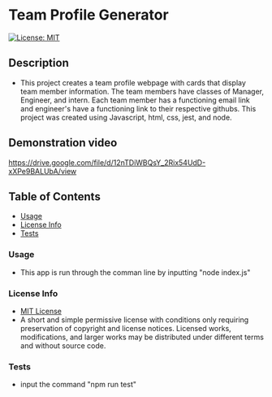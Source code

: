 # Team Profile Generator
  [![License: MIT](https://img.shields.io/badge/License-MIT-yellow.svg)](https://opensource.org/licenses/MIT)

  ## Description

  * This project creates a team profile webpage with cards that display team member information. The team members have classes of Manager, Engineer, and intern. Each team member has a functioning email link and engineer's have a functioning link to their respective githubs. This project was created using Javascript, html, css, jest, and node.

  ## Demonstration video
  https://drive.google.com/file/d/12nTDiWBQsY_2Rix54UdD-xXPe9BALUbA/view

  ## Table of Contents

  * [Usage](#usage)
  * [License Info](#license-info)
  * [Tests](#tests)
 

  ### Usage

  * This app is run through the comman line by inputting "node index.js"

  ### License Info

  * [MIT License](https://opensource.org/licenses/MIT)
  * A short and simple permissive license with conditions only requiring preservation of copyright and license notices. Licensed works, modifications, and larger works may be distributed under different terms and without source code.
  
  ### Tests

  * input the command "npm run test"



